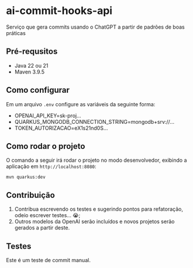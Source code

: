 # ai-commit-hooks-api

Serviço que gera commits usando o ChatGPT a partir de padrões de boas práticas

## Pré-requsitos

- Java 22 ou 21
- Maven 3.9.5

## Como configurar

Em um arquivo `.env` configure as variáveis da seguinte forma:

- OPENAI_API_KEY=sk-proj...
- QUARKUS_MONGODB_CONNECTION_STRING=mongodb+srv://...
- TOKEN_AUTORIZACAO=eX1s21nd0S...

## Como rodar o projeto

O comando a seguir irá rodar o projeto no modo desenvolvedor, exibindo a aplicação em `http://localhost:8080`:

```
mvn quarkus:dev
```

## Contribuição

1. Contribua escrevendo os testes e sugerindo pontos para refatoração, odeio escrever testes... 😭;
2. Outros modelos da OpenAI serão incluídos e novos projetos serão gerados a partir deste.

## Testes

Este é um teste de commit manual.